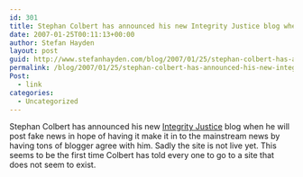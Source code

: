 ```yaml
---
id: 301
title: Stephan Colbert has announced his new Integrity Justice blog when he will post fake news in hope of having it make it in to the mainstream news by having tons of blogger agree with him. Sadly the site is not live yet.
date: 2007-01-25T00:11:13+00:00
author: Stefan Hayden
layout: post
guid: http://www.stefanhayden.com/blog/2007/01/25/stephan-colbert-has-announced-his-new-integrity-justice-blog-when-he-will-post-fake-news-in-hope-of-having-it-make-it-in-to-the-mainstream-news-by-having-tons-of-blogger-agree-with-him-sadly-the-site-/
permalink: /blog/2007/01/25/stephan-colbert-has-announced-his-new-integrity-justice-blog-when-he-will-post-fake-news-in-hope-of-having-it-make-it-in-to-the-mainstream-news-by-having-tons-of-blogger-agree-with-him-sadly-the-site/
Post:
  - link
categories:
  - Uncategorized
---
```

<p>Stephan Colbert has announced his new <a href="http://www.integrityjustice.com">Integrity Justice</a> blog when he will post fake news in hope of having it make it in to the mainstream news by having tons of blogger agree with him. Sadly the site is not live yet. This seems to be the first time Colbert has told every one to go to a site that does not seem to exist.
</p>
